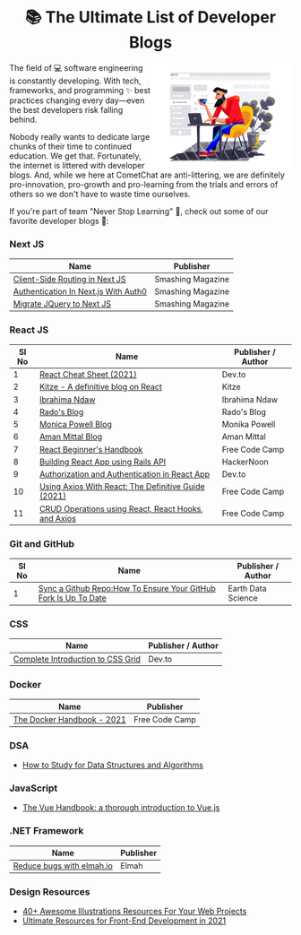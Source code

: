 
<h1 align="center">📚 The Ultimate List of Developer Blogs</h1>

<img src="https://github.com/Subhampreet/DEV-Blogs/blob/main/public/illustration_design_in_progress_tubik.png" width="50%" align="right" />

The field of 💻 software engineering is constantly developing. With tech, frameworks, and programming ✨ best practices changing every day—even the best developers risk falling behind. 

Nobody really wants to dedicate large chunks of their time to continued education. We get that. Fortunately, the internet is littered with developer blogs. And, while we here at CometChat are anti-littering, we are definitely pro-innovation, pro-growth and pro-learning from the trials and errors of others so we don't have to waste time ourselves.

If you're part of team "Never Stop Learning" 🌳, check out some of our favorite developer blogs 🎪:


### Next JS 

| Name                                                                              | Publisher                                         | 
| --------------------------------------------------------------------------------- | ---------------------------------------------------------- | 
| [Client-Side Routing in Next JS](https://www.smashingmagazine.com/2021/06/client-side-routing-next-js/) | Smashing Magazine |
| [Authentication In Next.js With Auth0](https://www.smashingmagazine.com/2021/05/implement-authentication-nextjs-auth0/) | Smashing Magazine |
| [Migrate JQuery to Next JS](https://www.smashingmagazine.com/2021/07/migrate-jquery-nextjs/) | Smashing Magazine |



### React JS

|Sl No| Name                                                                              | Publisher / Author                                         | 
|------| --------------------------------------------------------------------------------- | ---------------------------------------------------------- | 
| 1 | [React Cheat Sheet (2021)](https://dev.to/ericchapman/react-cheat-sheet-updated-may-2021-1mcd) | Dev.to |
| 2 | [Kitze - A definitive blog on React](https://kitze.io/) | Kitze |
| 3 | [Ibrahima Ndaw](https://www.ibrahima-ndaw.com/) | Ibrahima Ndaw |
| 4 | [Rado's Blog](https://blog.rstankov.com/) | Rado's Blog |
| 5 | [Monica Powell Blog](https://aboutmonica.com/writing/) | Monika Powell |
| 6 | [Aman Mittal Blog](https://amanhimself.dev/blog/) | Aman Mittal |
| 7 | [React Beginner's Handbook](https://www.freecodecamp.org/news/react-beginner-handbook/) | Free Code Camp |
| 8 | [Building React App using Rails API](https://hackernoon.com/building-a-react-app-with-rails-api-nv7537w1) | HackerNoon |
| 9 | [Authorization and Authentication in React App](https://dev.to/aspittel/build-a-react-app-with-authorization-and-authentication-1mha) | Dev.to |
| 10 | [Using Axios With React: The Definitive Guide (2021)](https://www.freecodecamp.org/news/how-to-use-axios-with-react/) | Free Code Camp |
| 11 | [CRUD Operations using React, React Hooks, and Axios](https://www.freecodecamp.org/news/how-to-perform-crud-operations-using-react/) | Free Code Camp |



### Git and GitHub

|Sl No| Name                                                                              | Publisher / Author                                         | 
|-----| --------------------------------------------------------------------------------- | ---------------------------------------------------------- | 
| 1 | [Sync a Github Repo:How To Ensure Your GitHub Fork Is Up To Date](https://www.earthdatascience.org/courses/intro-to-earth-data-science/git-github/github-collaboration/update-github-repositories-with-changes-by-others/) | Earth Data Science |

### CSS

| Name                                                                              | Publisher / Author                                         | 
| --------------------------------------------------------------------------------- | ---------------------------------------------------------- | 
| [Complete Introduction to CSS Grid](https://dev.to/cenacr007_harsh/complete-introduction-to-css-grid-2ffh) | Dev.to |

### Docker

| Name                                                                              | Publisher                                         | 
| --------------------------------------------------------------------------------- | ---------------------------------------------------------- | 
| [The Docker Handbook - 2021](https://www-freecodecamp-org.cdn.ampproject.org/c/s/www.freecodecamp.org/news/the-docker-handbook/amp/) | Free Code Camp |


### DSA

- [How to Study for Data Structures and Algorithms](https://medium.com/swlh/how-to-study-for-data-structures-and-algorithms-interviews-at-faang-65043e00b5df)

### JavaScript

- [The Vue Handbook: a thorough introduction to Vue.js](https://www.freecodecamp.org/news/the-vue-handbook-a-thorough-introduction-to-vue-js-1e86835d8446/)

### .NET Framework

| Name                                                                              | Publisher                                         | 
| --------------------------------------------------------------------------------- | ---------------------------------------------------------- | 
| [Reduce bugs with elmah.io](https://blog.elmah.io/) | Elmah |


### Design Resources
- [40+ Awesome Illustrations Resources For Your Web Projects](https://dev.to/kiranrajvjd/40-awesome-illustrations-resources-for-your-web-projects-2fea)
- [Ultimate Resources for Front-End Development in 2021 ](https://dev.to/rahxuls/free-ultimate-resources-for-front-end-development-in-2021-giveaway-3838)





